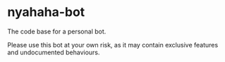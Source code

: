 # nyahaha-bot

The code base for a personal bot.

Please use this bot at your own risk, as it may contain exclusive features and undocumented behaviours.
